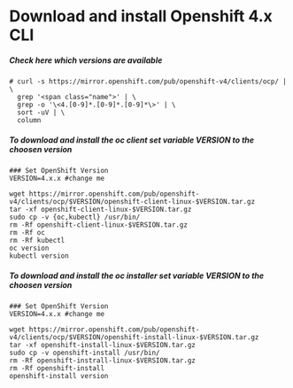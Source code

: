 # Download and install Openshift 4.x CLI

##### Check here which versions are available

```
# curl -s https://mirror.openshift.com/pub/openshift-v4/clients/ocp/ | \
  grep '<span class="name">' | \
  grep -o '\<4.[0-9]*.[0-9]*.[0-9]*\>' | \
  sort -uV | \
  column
```

##### To download and install the oc client set variable VERSION to the choosen version

```
### Set OpenShift Version
VERSION=4.x.x #change me

wget https://mirror.openshift.com/pub/openshift-v4/clients/ocp/$VERSION/openshift-client-linux-$VERSION.tar.gz
tar -xf openshift-client-linux-$VERSION.tar.gz
sudo cp -v {oc,kubectl} /usr/bin/
rm -Rf openshift-client-linux-$VERSION.tar.gz
rm -Rf oc
rm -Rf kubectl
oc version
kubectl version
```

##### To download and install the oc installer set variable VERSION to the choosen version

```
### Set OpenShift Version
VERSION=4.x.x #change me

wget https://mirror.openshift.com/pub/openshift-v4/clients/ocp/$VERSION/openshift-install-linux-$VERSION.tar.gz
tar -xf openshift-install-linux-$VERSION.tar.gz
sudo cp -v openshift-install /usr/bin/
rm -Rf openshift-instrall-linux-$VERSION.tar.gz
rm -Rf openshift-install
openshift-install version
```
